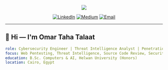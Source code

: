<p align="center">
  <img src="https://capsule-render.vercel.app/api?text=Omar%20Taha%20Talaat%20%E2%9A%A1%20Cybersecurity%20Engineer&animation=fadeIn&type=waving&color=gradient&height=110"/>
</p>

<p align="center">
  <a href="https://www.linkedin.com/in/omar-taha-talaat/"><img alt="LinkedIn" src="https://img.shields.io/badge/LinkedIn-Connect-blue?style=for-the-badge&logo=linkedin"/></a>
  <a href="https://medium.com/@omar-taha"><img alt="Medium" src="https://img.shields.io/badge/Medium-Articles-black?style=for-the-badge&logo=medium"/></a>
  <a href="mailto:omar.taha@example.com"><img alt="Email" src="https://img.shields.io/badge/Email-omar.taha%40example.com-lightgrey?style=for-the-badge&logo=gmail"/></a>
</p>

---

## 👋 Hi — I'm **Omar Taha Talaat**
```yaml
role: Cybersecurity Engineer | Threat Intelligence Analyst | Penetration Tester
focus: Web Pentesting, Threat Intelligence, Source Code Review, Security Reports
education: B.Sc. Computers & AI, Helwan University (Honors)
location: Cairo, Egypt
